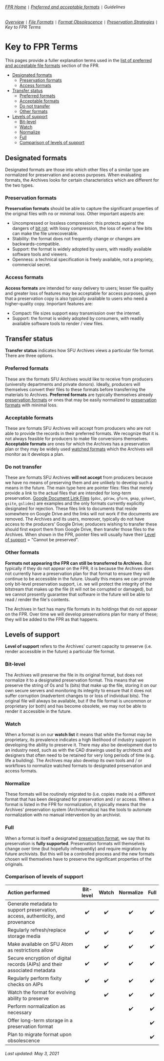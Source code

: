 ###### [FPR Home](../README.md) `|` [Preferred and acceptable formats](../fpr/00-fpr.md) `|` Guidelines
###### [Overview](00-guidelines.md) `|` [File Formats](01-file-formats.md) `|` [Format Obsolescence](02-format-obsolesence.md) `|` [Preservation Strategies](03-preservation-strategies.md) `|` Key to FPR Terms

# Key to FPR Terms
This pages provide a fuller explanation terms used in the [list of preferred and acceptable file formats](../fpr/00-fpr.md) section of the FPR.
- [Designated formats](#designated-formats)
  - [Preservation formats](#preservation-formats)
  - [Access formats](#access-formats)
- [Transfer status](#transfer-status)
  - [Preferred formats](#preferred-formats)
  - [Acceptable formats](#acceptable-formats)
  - [Do not transfer](#do-not-transfer)
  - [Other formats](#other-formats)
- [Levels of support](levels-of-support)
  - [Bit-level](#bit-level)
  - [Watch](#watch)
  - [Normalize](#normalize)
  - [Full](#full)
  - [Comparison of levels of support](#comparison-of-levels-of-support)

## Designated formats
Designated formats are those into which other files of a similar type are normalized for preservation and access purposes. When evaluating formats, the Archives looks for certain characteristics which are different for the two types.

### Preservation formats
**Preservation formats** should be able to capture the significant properties of the original files with no or minimal loss. Other important aspects are:
- Uncompressed or lossless compression: this protects against the dangers of [bit rot](https://en.wikipedia.org/wiki/Data_degradation); with lossy compression, the loss of even a few bits can make the file unrecoverable.
- Stability: the format does not frequently change or changes are backwards-compatible.
- Support: the format is widely adopted by users, with readily available software tools and viewers.
- Openness: a technical specification is freely available, not a propriety, commercial secret.

### Access formats
**Access formats** are intended for easy delivery to users; lesser file quality and greater loss of features may be acceptable for access purposes, given that a preservation copy is also typically available to users who need a higher-quality copy. Important features are:
- Compact: file sizes support easy transmission over the internet.
- Support: the format is widely adopted by consumers, with readily available software tools to render / view files.

## Transfer status
**Transfer status** indicates how SFU Archives views a particular file format. There are three options.

### Preferred formats
These are the formats SFU Archives would like to receive from producers (university departments and private donors). Ideally, producers will themselves convert their files to these formats before transferring the materials to Archives. **Preferred formats** are typically themselves already [preservation formats](#preservation-formats) or ones that may be easily normalized to [preservation formats](#preservation-formats) with minimal loss.

### Acceptable formats
These are formats SFU Archives will accept from producers who are not able to provide the records in their preferred formats. We recognize that it is not always feasible for producers to make file conversions themselves. **Acceptable formats** are ones for which the Archives has a preservation plan or they may be widely used [watched formats](#watch) which the Archives will monitor as it develops a plan.

### Do not transfer
These are formats SFU Archives **will not accept** from producers because we have no means of preserving them and are unlikely to develop such a means in the future. The main type here are pointer files: files that merely provide a link to the actual files that are intended for long-term preservation. [Google Document Link Files](https://www.nationalarchives.gov.uk/PRONOM/fmt/1073) (`gdoc`, `gdraw`, `gform`, `gmap`, `gsheet`, `gsite`, `gslides`) are examples and the only formats currently explicitly designated for rejection. These files link to documents that reside somewhere on Google Drive and the links will not work if the documents are removed. The Archives and its users, moreover, typically do not have access to the producers' Google Drive; producers wishing to transfer these should first export them from Google Drive, then transfer those files to the Archives. When shown in the FPR, pointer files will usually have their [Level of support](#level-of-support) = "Cannot be preserved".  

### Other formats
**Formats not appearing the FPR can still be transferred to Archives.** But typically if they do not appear on the FPR, it is because the Archives does not currently have a preservation plan for that format to ensure they will continue to be accessible in the future. Usually this means we can provide only bit-level preservation support, i.e. we will protect the integrity of the bitstream that makes up the file (it will not be corrupted or damaged), but we cannot presently guarantee that software in the future will be able to read / render the file's contents.

The Archives in fact has many file formats in its holdings that do not appear on the FPR. Over time we will develop preservations plan for many of these; they will be added to the FPR as that happens.

## Levels of support
**Level of support** refers to the Archives' current capacity to preserve (i.e. render accessible in the future) a particular file format.

### Bit-level
The Archives will preserve the file in its original format, but does not normalize it to a designated preservation format. This means that we preserve the string of 0s and 1s (bits) that make up the file, storing it on our own secure servers and monitoring its integrity to ensure that it does not suffer corruption (inadvertent changes to or loss of individual bits). The original file will always be available, but if the file format is uncommon or proprietary (or both) and has become obsolete, we may not be able to render it accessible in the future.

### Watch
When a format is on our **watch list** it means that while the format may be proprietary, its prevalence indicates a high likelihood of industry support in developing the ability to preserve it. There may also be development due to an industry need, such as with the CAD drawings used by architects and designers that often need to be retained for very long periods of time (e.g. life a building). The Archives may also develop its own tools and / or workflows to normalize watched formats to designated preservation and access formats.

### Normalize
These formats will be routinely migrated to (i.e. copies made in) a different format that has been designated for preservation and / or access. When a format is listed in the FPR for normalization, it typically means that the Archives' preservation system (Archivematica) has the tools to automate normalization with no manual intervention by an archivist.

### Full
When a format is itself a designated [preservation format](#preservation-format), we say that its preservation is **fully supported**. Preservation formats will themselves change over time (but hopefully infrequently) and require migration by future archivists. But this will be a controlled process and the new formats chosen will themselves have to preserve the significant properties of the originals.

### Comparison of levels of support
| Action performed | Bit-level | Watch  | Normalize | Full  |
| :---             |   :---:   | :---:  |   :---:   | :---: |
| Generate metadata to support preservation, access, authenticity, and provenance | :heavy_check_mark: | :heavy_check_mark: | :heavy_check_mark: | :heavy_check_mark: |
| Regularly refresh/replace storage media | :heavy_check_mark: | :heavy_check_mark: | :heavy_check_mark: | :heavy_check_mark: |
| Make available on SFU Atom as restrictions allow | :heavy_check_mark: | :heavy_check_mark: | :heavy_check_mark: | :heavy_check_mark: |
| Secure encryption of digital records (AIPs) and their associated metadata | :heavy_check_mark: | :heavy_check_mark: | :heavy_check_mark: | :heavy_check_mark: |
| Regularly perform fixity checks on AIPs | :heavy_check_mark: | :heavy_check_mark: | :heavy_check_mark: | :heavy_check_mark: |
| Watch the format for evolving ability to preserve	| | :heavy_check_mark: | :heavy_check_mark: | :heavy_check_mark: |
| Perform normalization as necessary |  |  | :heavy_check_mark: | :heavy_check_mark: |
| Offer long-term storage in a preservation format |  |  |  | :heavy_check_mark: |
| Plan to migrate format upon obsolescence |  |  |  | :heavy_check_mark: |

###### Last updated: May 3, 2021
